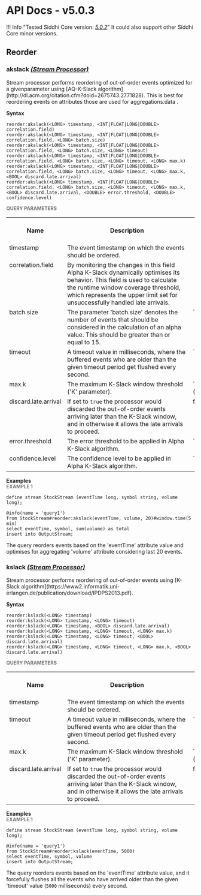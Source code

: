 # API Docs - v5.0.3

!!! Info "Tested Siddhi Core version: *<a target="_blank" href="http://siddhi.io/en/v5.0/docs/query-guide/">5.0.2</a>*"
    It could also support other Siddhi Core minor versions.

## Reorder

### akslack *<a target="_blank" href="http://siddhi.io/en/v5.0/docs/query-guide/#stream-processor">(Stream Processor)</a>*
<p style="word-wrap: break-word">Stream processor performs reordering of out-of-order events optimized for a givenparameter using [AQ-K-Slack algorithm](http://dl.acm.org/citation.cfm?doid=2675743.2771828). This is best for reordering events on attributes those are used for aggregations.data .</p>
<span id="syntax" class="md-typeset" style="display: block; font-weight: bold;">Syntax</span>

```
reorder:akslack(<LONG> timestamp, <INT|FLOAT|LONG|DOUBLE> correlation.field)
reorder:akslack(<LONG> timestamp, <INT|FLOAT|LONG|DOUBLE> correlation.field, <LONG> batch.size)
reorder:akslack(<LONG> timestamp, <INT|FLOAT|LONG|DOUBLE> correlation.field, <LONG> batch.size, <LONG> timeout)
reorder:akslack(<LONG> timestamp, <INT|FLOAT|LONG|DOUBLE> correlation.field, <LONG> batch.size, <LONG> timeout, <LONG> max.k)
reorder:akslack(<LONG> timestamp, <INT|FLOAT|LONG|DOUBLE> correlation.field, <LONG> batch.size, <LONG> timeout, <LONG> max.k, <BOOL> discard.late.arrival)
reorder:akslack(<LONG> timestamp, <INT|FLOAT|LONG|DOUBLE> correlation.field, <LONG> batch.size, <LONG> timeout, <LONG> max.k, <BOOL> discard.late.arrival, <DOUBLE> error.threshold, <DOUBLE> confidence.level)
```

<span id="query-parameters" class="md-typeset" style="display: block; color: rgba(0, 0, 0, 0.54); font-size: 12.8px; font-weight: bold;">QUERY PARAMETERS</span>
<table>
    <tr>
        <th>Name</th>
        <th style="min-width: 20em">Description</th>
        <th>Default Value</th>
        <th>Possible Data Types</th>
        <th>Optional</th>
        <th>Dynamic</th>
    </tr>
    <tr>
        <td style="vertical-align: top">timestamp</td>
        <td style="vertical-align: top; word-wrap: break-word">The event timestamp on which the events should be ordered.</td>
        <td style="vertical-align: top"></td>
        <td style="vertical-align: top">LONG</td>
        <td style="vertical-align: top">No</td>
        <td style="vertical-align: top">Yes</td>
    </tr>
    <tr>
        <td style="vertical-align: top">correlation.field</td>
        <td style="vertical-align: top; word-wrap: break-word">By monitoring the changes in this field Alpha K-Slack dynamically optimises its behavior. This field is used to calculate the runtime window coverage threshold, which represents the upper limit set for unsuccessfully handled late arrivals.</td>
        <td style="vertical-align: top"></td>
        <td style="vertical-align: top">INT<br>FLOAT<br>LONG<br>DOUBLE</td>
        <td style="vertical-align: top">No</td>
        <td style="vertical-align: top">Yes</td>
    </tr>
    <tr>
        <td style="vertical-align: top">batch.size</td>
        <td style="vertical-align: top; word-wrap: break-word">The parameter 'batch.size' denotes the number of events that should be considered in the calculation of an alpha value. This should be greater than or equal to 15.</td>
        <td style="vertical-align: top">`10,000`</td>
        <td style="vertical-align: top">LONG</td>
        <td style="vertical-align: top">Yes</td>
        <td style="vertical-align: top">No</td>
    </tr>
    <tr>
        <td style="vertical-align: top">timeout</td>
        <td style="vertical-align: top; word-wrap: break-word">A timeout value in milliseconds, where the buffered events who are older than the given timeout period get flushed every second.</td>
        <td style="vertical-align: top">`-1` (timeout is infinite)</td>
        <td style="vertical-align: top">LONG</td>
        <td style="vertical-align: top">Yes</td>
        <td style="vertical-align: top">No</td>
    </tr>
    <tr>
        <td style="vertical-align: top">max.k</td>
        <td style="vertical-align: top; word-wrap: break-word">The maximum K-Slack window threshold ('K' parameter).</td>
        <td style="vertical-align: top">`9,223,372,036,854,775,807` (The maximum Long value)</td>
        <td style="vertical-align: top">LONG</td>
        <td style="vertical-align: top">Yes</td>
        <td style="vertical-align: top">No</td>
    </tr>
    <tr>
        <td style="vertical-align: top">discard.late.arrival</td>
        <td style="vertical-align: top; word-wrap: break-word">If set to <code>true</code> the processor would discarded the out-of-order events arriving later than the K-Slack window, and in otherwise it allows the late arrivals to proceed.</td>
        <td style="vertical-align: top">false</td>
        <td style="vertical-align: top">BOOL</td>
        <td style="vertical-align: top">Yes</td>
        <td style="vertical-align: top">No</td>
    </tr>
    <tr>
        <td style="vertical-align: top">error.threshold</td>
        <td style="vertical-align: top; word-wrap: break-word">The error threshold to be applied in Alpha K-Slack algorithm. </td>
        <td style="vertical-align: top">`0.03` (3%)</td>
        <td style="vertical-align: top">DOUBLE</td>
        <td style="vertical-align: top">Yes</td>
        <td style="vertical-align: top">No</td>
    </tr>
    <tr>
        <td style="vertical-align: top">confidence.level</td>
        <td style="vertical-align: top; word-wrap: break-word">The confidence level to be applied in Alpha K-Slack algorithm.</td>
        <td style="vertical-align: top">`0.95` (95%)</td>
        <td style="vertical-align: top">DOUBLE</td>
        <td style="vertical-align: top">Yes</td>
        <td style="vertical-align: top">No</td>
    </tr>
</table>

<span id="examples" class="md-typeset" style="display: block; font-weight: bold;">Examples</span>
<span id="example-1" class="md-typeset" style="display: block; color: rgba(0, 0, 0, 0.54); font-size: 12.8px; font-weight: bold;">EXAMPLE 1</span>
```
define stream StockStream (eventTime long, symbol string, volume long);

@info(name = 'query1')
from StockStream#reorder:akslack(eventTime, volume, 20)#window.time(5 min)
select eventTime, symbol, sum(volume) as total
insert into OutputStream;
```
<p style="word-wrap: break-word">The query reorders events based on the 'eventTime' attribute value and optimises for aggregating 'volume' attribute considering last 20 events.</p>

### kslack *<a target="_blank" href="http://siddhi.io/en/v5.0/docs/query-guide/#stream-processor">(Stream Processor)</a>*
<p style="word-wrap: break-word">Stream processor performs reordering of out-of-order events using [K-Slack algorithm](https://www2.informatik.uni-erlangen.de/publication/download/IPDPS2013.pdf).</p>
<span id="syntax" class="md-typeset" style="display: block; font-weight: bold;">Syntax</span>

```
reorder:kslack(<LONG> timestamp)
reorder:kslack(<LONG> timestamp, <LONG> timeout)
reorder:kslack(<LONG> timestamp, <BOOL> discard.late.arrival)
reorder:kslack(<LONG> timestamp, <LONG> timeout, <LONG> max.k)
reorder:kslack(<LONG> timestamp, <LONG> timeout, <BOOL> discard.late.arrival)
reorder:kslack(<LONG> timestamp, <LONG> timeout, <LONG> max.k, <BOOL> discard.late.arrival)
```

<span id="query-parameters" class="md-typeset" style="display: block; color: rgba(0, 0, 0, 0.54); font-size: 12.8px; font-weight: bold;">QUERY PARAMETERS</span>
<table>
    <tr>
        <th>Name</th>
        <th style="min-width: 20em">Description</th>
        <th>Default Value</th>
        <th>Possible Data Types</th>
        <th>Optional</th>
        <th>Dynamic</th>
    </tr>
    <tr>
        <td style="vertical-align: top">timestamp</td>
        <td style="vertical-align: top; word-wrap: break-word">The event timestamp on which the events should be ordered.</td>
        <td style="vertical-align: top"></td>
        <td style="vertical-align: top">LONG</td>
        <td style="vertical-align: top">No</td>
        <td style="vertical-align: top">Yes</td>
    </tr>
    <tr>
        <td style="vertical-align: top">timeout</td>
        <td style="vertical-align: top; word-wrap: break-word">A timeout value in milliseconds, where the buffered events who are older than the given timeout period get flushed every second.</td>
        <td style="vertical-align: top">`-1` (timeout is infinite)</td>
        <td style="vertical-align: top">LONG</td>
        <td style="vertical-align: top">Yes</td>
        <td style="vertical-align: top">No</td>
    </tr>
    <tr>
        <td style="vertical-align: top">max.k</td>
        <td style="vertical-align: top; word-wrap: break-word">The maximum K-Slack window threshold ('K' parameter).</td>
        <td style="vertical-align: top">`9,223,372,036,854,775,807` (The maximum Long value)</td>
        <td style="vertical-align: top">LONG</td>
        <td style="vertical-align: top">Yes</td>
        <td style="vertical-align: top">No</td>
    </tr>
    <tr>
        <td style="vertical-align: top">discard.late.arrival</td>
        <td style="vertical-align: top; word-wrap: break-word">If set to <code>true</code> the processor would discarded the out-of-order events arriving later than the K-Slack window, and in otherwise it allows the late arrivals to proceed.</td>
        <td style="vertical-align: top">false</td>
        <td style="vertical-align: top">BOOL</td>
        <td style="vertical-align: top">Yes</td>
        <td style="vertical-align: top">No</td>
    </tr>
</table>

<span id="examples" class="md-typeset" style="display: block; font-weight: bold;">Examples</span>
<span id="example-1" class="md-typeset" style="display: block; color: rgba(0, 0, 0, 0.54); font-size: 12.8px; font-weight: bold;">EXAMPLE 1</span>
```
define stream StockStream (eventTime long, symbol string, volume long);

@info(name = 'query1')
from StockStream#reorder:kslack(eventTime, 5000)
select eventTime, symbol, volume
insert into OutputStream;
```
<p style="word-wrap: break-word">The query reorders events based on the 'eventTime' attribute value, and it forcefully flushes all the events who have arrived older than the given 'timeout' value (<code>5000</code> milliseconds) every second.</p>

